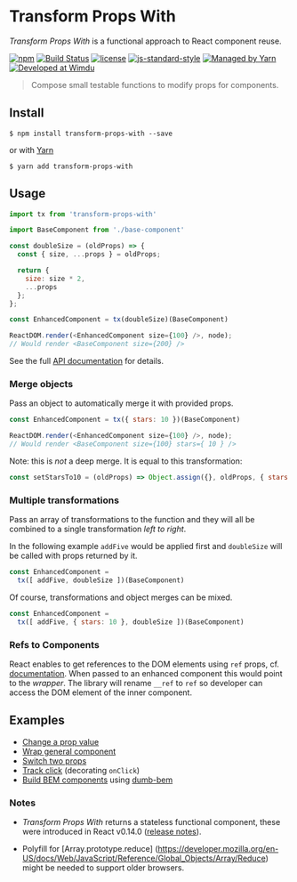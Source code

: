# Transform Props With

*Transform Props With* is a functional approach to React component reuse.

[![npm](https://img.shields.io/npm/v/transform-props-with.svg?style=flat-square)](https://www.npmjs.com/package/transform-props-with)
[![Build Status](https://img.shields.io/badge/build-passed-brightgreen.svg?style=flat-square)](https://semaphoreci.com/robinpokorny/transform-props-with)
[![license](https://img.shields.io/npm/l/transform-props-with.svg?style=flat-square)](https://github.com/robinpokorny/transform-props-with/blob/master/LICENSE)
[![js-standard-style](https://img.shields.io/badge/code%20style-standard-lightgrey.svg?style=flat-square)](http://standardjs.com/)
[![Managed by Yarn](https://img.shields.io/badge/managed%20by-Yarn-2C8EBB.svg?style=flat-square)](https://yarnpkg.com/)
[![Developed at Wimdu](https://img.shields.io/badge/developed%20at-Wimdu-FCAF16.svg?style=flat-square)](http://tech.wimdu.com/)

> Compose small testable functions to modify props for components.

## Install

```shell
$ npm install transform-props-with --save
```

or with [Yarn](https://github.com/yarnpkg/yarn)

```shell
$ yarn add transform-props-with
```

## Usage

```js
import tx from 'transform-props-with'

import BaseComponent from './base-component'

const doubleSize = (oldProps) => {
  const { size, ...props } = oldProps;

  return {
    size: size * 2,
    ...props
  };
};

const EnhancedComponent = tx(doubleSize)(BaseComponent)

ReactDOM.render(<EnhancedComponent size={100} />, node);
// Would render <BaseComponent size={200} />
```

See the full [API documentation](docs/api.md) for details.

### Merge objects

Pass an object to automatically merge it with provided props.

```js
const EnhancedComponent = tx({ stars: 10 })(BaseComponent)

ReactDOM.render(<EnhancedComponent size={100} />, node);
// Would render <BaseComponent size={100} stars={ 10 } />

```

Note: this is *not* a deep merge. It is equal to this transformation:

```js
const setStarsTo10 = (oldProps) => Object.assign({}, oldProps, { stars: 10 })
```

### Multiple transformations

Pass an array of transformations to the function and they will all be combined
to a single transformation *left to right*.

In the following example `addFive` would be applied first and `doubleSize`
will be called with props returned by it.

```js
const EnhancedComponent =
  tx([ addFive, doubleSize ])(BaseComponent)
```

Of course, transformations and object merges can be mixed.

```js
const EnhancedComponent =
  tx([ addFive, { stars: 10 }, doubleSize ])(BaseComponent)
```

### Refs to Components

React enables to get references to the DOM elements using `ref` props, cf. [documentation](https://facebook.github.io/react/docs/more-about-refs.html#the-ref-callback-attribute). When passed to an enhanced component this would point to the *wrapper*. The library will rename `__ref` to `ref` so developer can access the DOM element of the inner component.

## Examples

* [Change a prop value](examples/double-size.js)
* [Wrap general component](examples/wrap-general-component.js)
* [Switch two props](examples/switch-foo-bar.js)
* [Track click](examples/track-click.js) (decorating `onClick`)
* [Build BEM components](https://github.com/agudulin/dumb-bem#usage) using [dumb-bem](https://www.npmjs.com/package/dumb-bem)

### Notes

* *Transform Props With* returns a stateless functional component, these were introduced in
React v0.14.0 ([release notes](https://facebook.github.io/react/blog/2015/10/07/react-v0.14.html)).

* Polyfill for
[Array.prototype.reduce] (https://developer.mozilla.org/en-US/docs/Web/JavaScript/Reference/Global_Objects/Array/Reduce)
might be needed to support older browsers.
